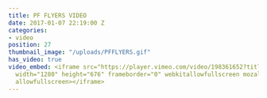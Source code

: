 ```yaml
---
title: PF FLYERS VIDEO
date: 2017-01-07 22:19:00 Z
categories:
- video
position: 27
thumbnail_image: "/uploads/PFFLYERS.gif"
has_video: true
video_embed: <iframe src="https://player.vimeo.com/video/198361652?title=0&byline=0&portrait=0"
  width="1280" height="676" frameborder="0" webkitallowfullscreen mozallowfullscreen
  allowfullscreen></iframe>
---
```


